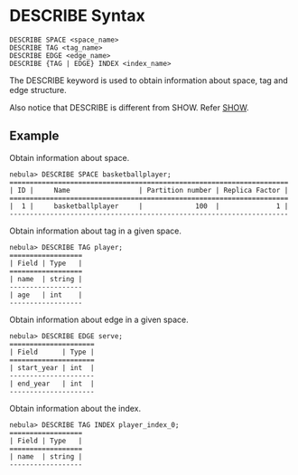 # DESCRIBE Syntax

```ngql
DESCRIBE SPACE <space_name>
DESCRIBE TAG <tag_name>
DESCRIBE EDGE <edge_name>
DESCRIBE {TAG | EDGE} INDEX <index_name>
```

The DESCRIBE keyword is used to obtain information about space, tag and edge structure.

Also notice that DESCRIBE is different from SHOW. Refer [SHOW](show-statements/show-charset-syntax.md).

## Example

Obtain information about space.

```ngql
nebula> DESCRIBE SPACE basketballplayer;
=====================================================================
| ID |     Name                 | Partition number | Replica Factor |
=====================================================================
|  1 |     basketballplayer     |             100  |              1 |
---------------------------------------------------------------------
```

Obtain information about tag in a given space.

```ngql
nebula> DESCRIBE TAG player;
==================
| Field | Type   |
==================
| name  | string |
------------------
| age   | int    |
------------------
```

Obtain information about edge in a given space.

```ngql
nebula> DESCRIBE EDGE serve;
=====================
| Field      | Type |
=====================
| start_year | int  |
---------------------
| end_year   | int  |
---------------------
```

Obtain information about the index.

```ngql
nebula> DESCRIBE TAG INDEX player_index_0;
==================
| Field | Type   |
==================
| name  | string |
------------------
```
